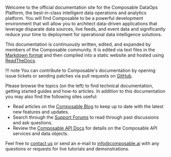 Welcome to the official documentation site for the Composable DataOps Platform, the best-in-class intelligent data operations and analytics platform. You will find Composable to be a powerful development environment that will allow you to architect data-driven applications that leverage disparate data sources, live feeds, and event data and significantly reduce your time to deployment for operational data intelligence solutions.

This documentation is continuously written, edited, and expanded by members of the Composable community. It is edited via text files in the [Markdown format](https://guides.github.com/features/mastering-markdown/) and then compiled into a static website and hosted using [ReadTheDocs](https://readthedocs.org/).

!!! note
    You can contribute to Composable's documentation by opening issue tickets or sending patches via pull requests on [GitHub](https://github.com/ComposableAnalytics).

Please browse the topics (on the left) to find technical documentation, getting started guides and how-to articles. In addition to this documentation you may also find the following sites useful:

- Read articles on the [Composable Blog](https://blog.composable.ai) to keep up to date with the latest new features and updates.
- Search through the [Support Forums](https://support.composable.ai) to read through past discussions and ask questions.
- Review the [Composable API Docs](https://dev.composable.ai) for details on the Composable API services and data objects.

Feel free to [contact us](https://composable.ai/contact-us) or send an e-mail to <info@composable.ai> with any questions or requests for live tutorials and demonstrations.
